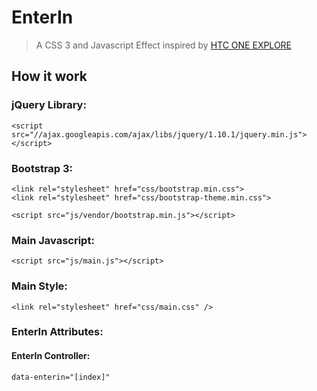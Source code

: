# EnterIn

> A CSS 3 and Javascript Effect inspired by [HTC ONE EXPLORE](http://one.htc.com/experienceit/index.html)

## How it work

### jQuery Library:

    <script src="//ajax.googleapis.com/ajax/libs/jquery/1.10.1/jquery.min.js"></script>

### Bootstrap 3:
	
	<link rel="stylesheet" href="css/bootstrap.min.css">
	<link rel="stylesheet" href="css/bootstrap-theme.min.css">
	
	<script src="js/vendor/bootstrap.min.js"></script>

### Main Javascript:

    <script src="js/main.js"></script>
    
### Main Style:    

    <link rel="stylesheet" href="css/main.css" />
    
### EnterIn Attributes:    

#### EnterIn Controller:
    
    data-enterin="[index]"